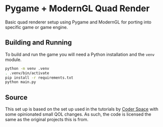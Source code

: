 # Pygame + ModernGL Quad Render

Basic quad renderer setup using Pygame and ModernGL for porting into specific game or
game engine.

## Building and Running

To build and run the game you will need a Python installation and the `venv` module.

```sh
python -m venv .venv
. .venv/bin/activate
pip install -r requirements.txt
python main.py
```

## Source

This set up is based on the set up used in the tutorials by [Coder Space]()
with some opinionated small QOL changes. As such, the code is licensed the same as the
original projects this is from.

